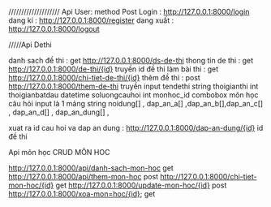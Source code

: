 ////////////////////  Api User:  method Post
Login :  http://127.0.0.1:8000/login 
dang kí : http://127.0.0.1:8000/register
dang xuất : http://127.0.0.1:8000/logout

/////Api Dethi 

danh sach đề thi : get http://127.0.0.1:8000/ds-de-thi
thong tin de thi :  get http://127.0.0.1:8000/de-thi/{id} truyền id đề thi
làm bài thi : get http://127.0.0.1:8000/chi-tiet-de-thi/{id} 
thêm đề thi : post http://127.0.0.1:8000/them-de-thi 
  truyền input tendethi string 
                thoigianthi int
                thoigianbatdau datetime 
                soluongcauhoi int
                monhoc_id combobox môn học
                câu hỏi input là 1 mảng
                string noidung[] , dap_an_a[] ,dap_an_b[],dap_an_c[] , dap_an_d[] , dap_an_dung[] ,


 xuat ra id cau hoi va dap an dung : http://127.0.0.1:8000/dap-an-dung/{id} id đề thi               


Api môn học CRUD MÔN HOC



http://127.0.0.1:8000/api/danh-sach-mon-hoc get
http://127.0.0.1:8000/api/them-mon-hoc post
http://127.0.0.1:8000/chi-tiet-mon-hoc/{id} get
http://127.0.0.1:8000/update-mon-hoc/{id} post
http://127.0.0.1:8000/xoa-mon=hoc/{id}; get




